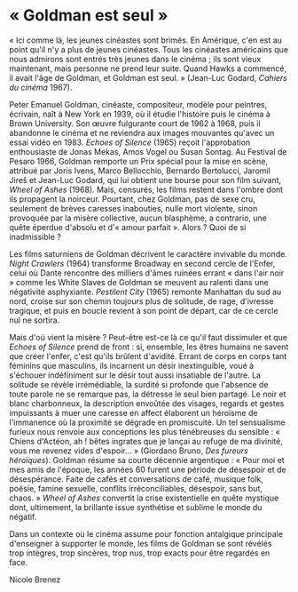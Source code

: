 # « Goldman est seul »

« Ici comme là, les jeunes cinéastes sont brimés. En Amérique, c'en est au point qu'il n'y a plus de jeunes cinéastes. Tous les cinéastes américains que nous admirons sont entrés très jeunes dans le cinéma ; ils sont vieux maintenant, mais personne ne prend leur suite. Quand Hawks a commencé, il avait l'âge de Goldman, et Goldman est seul. » (Jean-Luc Godard, _Cahiers du cinéma_ 1967).

Peter Emanuel Goldman, cinéaste, compositeur, modèle pour peintres, écrivain, naît à New York en 1939, où il étudie l'histoire puis le cinéma à Brown University. Son œuvre fulgurante court de 1962 à 1968, puis il abandonne le cinéma et ne reviendra aux images mouvantes qu'avec un essai vidéo en 1983. _Echoes of Silence_ (1965) reçoit l'approbation enthousiaste de Jonas Mekas, Amos Vogel ou Susan Sontag. Au Festival de Pesaro 1966, Goldman remporte un Prix spécial pour la mise en scène, attribué par Joris Ivens, Marco Bellocchio, Bernardo Bertolucci, Jaromil Jireš et Jean-Luc Godard, qui lui obtient une bourse pour son film suivant, _Wheel of Ashes_ (1968). Mais, censurés, les films restent dans l'ombre dont ils propagent la noirceur. Pourtant, chez Goldman, pas de sexe cru, seulement de brèves caresses inabouties, nulle mort violente, sinon provoquée par la misère collective, aucun blasphème, a contrario, une quête éperdue d'absolu et d'« amour parfait ». Alors ? Quoi de si inadmissible ?

Les films saturniens de Goldman décrivent le caractère invivable du monde. _Night Crawlers_ (1964) transforme Broadway en second cercle de l'Enfer, celui où Dante rencontre des milliers d'âmes ruinées errant « dans l'air noir » comme les White Slaves de Goldman se meuvent au ralenti dans une négativité asphyxiante. _Pestilent City_ (1965) remonte Manhattan du sud au nord, croise sur son chemin toujours plus de solitude, de rage, d'ivresse tragique, et puis en boucle revient à son point de départ, car de ce cercle nul ne sortira.

Mais d'où vient la misère ? Peut-être est-ce là ce qu'il faut dissimuler et que _Echoes of Silence_ prend de front : si, ensemble, les êtres humains ne savent que créer l'enfer, c'est qu'ils brûlent d'avidité. Errant de corps en corps tant féminins que masculins, ils incarnent un désir inextinguible, voué à s'échouer indéfiniment sur le désir tout aussi insatiable de l'autre. La solitude se révèle irrémédiable, la surdité si profonde que l'absence de toute parole ne se remarque pas, la détresse le seul bien partagé. Le noir et blanc charbonneux, la description envoûtée des visages, regards et gestes impuissants à muer une caresse en affect élaborent un héroïsme de l'immanence où la proximité se dégrade en promiscuité. Un tel sensualisme furieux nous renvoie aux conceptions les plus ténébreuses du sensible : « Chiens d'Actéon, ah ! bêtes ingrates que je lançai au refuge de ma divinité, vous me revenez vides d'espoir... » (Giordano Bruno, _Des fureurs héroïques_). Goldman résume sa courte décennie argentique : « Pour moi et mes amis de l'époque, les années 60 furent une période de désespoir et de désespérance. Faite de cafés et conversations de café, musique folk, poésie, famine sexuelle, conflits irréconciliables, désespoir, sans but, chaos. » _Wheel of Ashes_ convertit la crise existentielle en quête mystique dont, ultimement, la brillante issue synthétise et sublime le monde du négatif.

Dans un contexte où le cinéma assume pour fonction antalgique principale d'enseigner à supporter le monde, les films de Goldman se sont révélés trop intègres, trop sincères, trop nus, trop exacts pour être regardés en face.

<div class="author">Nicole Brenez</div>
